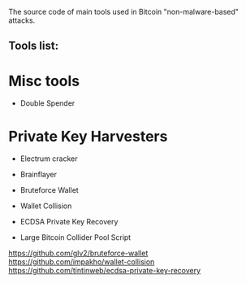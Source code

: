 The source code of main tools used in Bitcoin "non-malware-based" attacks.

## Tools list:

# Misc tools

- Double Spender

# Private Key Harvesters

- Electrum cracker

- Brainflayer

- Bruteforce Wallet

- Wallet Collision

- ECDSA Private Key Recovery

- Large Bitcoin Collider Pool Script















https://github.com/glv2/bruteforce-wallet
https://github.com/impakho/wallet-collision
https://github.com/tintinweb/ecdsa-private-key-recovery

